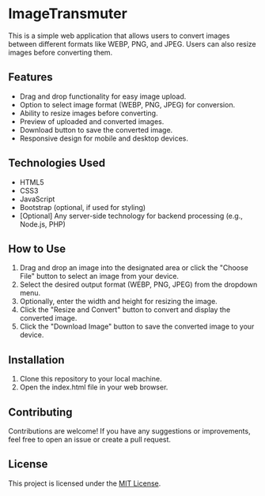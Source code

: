 # ImageTransmuter

This is a simple web application that allows users to convert images between different formats like WEBP, PNG, and JPEG. Users can also resize images before converting them.

## Features

- Drag and drop functionality for easy image upload.
- Option to select image format (WEBP, PNG, JPEG) for conversion.
- Ability to resize images before converting.
- Preview of uploaded and converted images.
- Download button to save the converted image.
- Responsive design for mobile and desktop devices.

## Technologies Used

- HTML5
- CSS3
- JavaScript
- Bootstrap (optional, if used for styling)
- [Optional] Any server-side technology for backend processing (e.g., Node.js, PHP)

## How to Use

1. Drag and drop an image into the designated area or click the "Choose File" button to select an image from your device.
2. Select the desired output format (WEBP, PNG, JPEG) from the dropdown menu.
3. Optionally, enter the width and height for resizing the image.
4. Click the "Resize and Convert" button to convert and display the converted image.
5. Click the "Download Image" button to save the converted image to your device.

## Installation

1. Clone this repository to your local machine.
2. Open the index.html file in your web browser.

## Contributing

Contributions are welcome! If you have any suggestions or improvements, feel free to open an issue or create a pull request.

## License

This project is licensed under the [MIT License](LICENSE).
